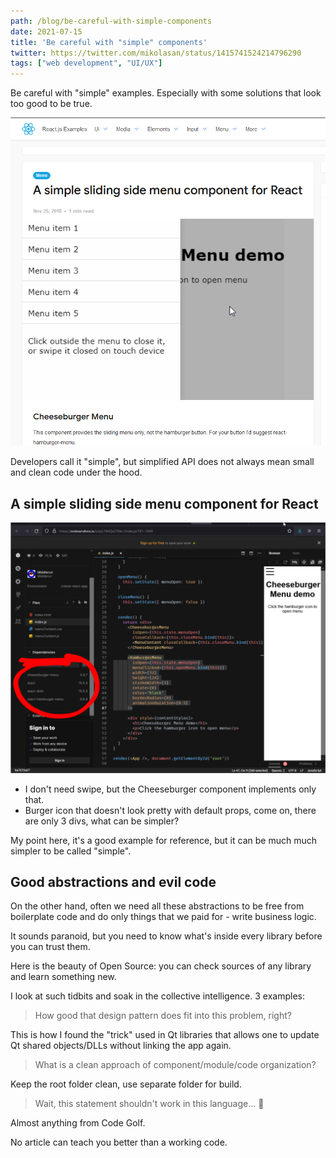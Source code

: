 ```yaml
---
path: /blog/be-careful-with-simple-components
date: 2021-07-15
title: 'Be careful with "simple" components'
twitter: https://twitter.com/mikolasan/status/1415741524214796290
tags: ["web development", "UI/UX"]
---
```


Be careful with "simple" examples. Especially with some solutions that look too good to be true. 

![component demo](./simple-menu-component.png)

Developers call it "simple", but simplified API does not always mean small and clean code under the hood. 

## A simple sliding side menu component for React

![component code](./simple-menu-code.png)

- I don't need swipe, but the Cheeseburger component implements only that.
- Burger icon that doesn't look pretty with default props, come on, there are only 3 divs, what can be simpler?

My point here, it's a good example for reference, but it can be much much simpler to be called "simple".

## Good abstractions and evil code

On the other hand, often we need all these abstractions to be free from boilerplate code and do only things that we paid for - write business logic.

It sounds paranoid, but you need to know what's inside every library before you can trust them. 

Here is the beauty of Open Source: you can check sources of any library and learn something new.

I look at such tidbits and soak in the collective intelligence. 3 examples:

> How good that design pattern does fit into this problem, right?

This is how I found the "trick" used in Qt libraries that allows one to update Qt shared objects/DLLs without linking the app again.

> What is a clean approach of component/module/code organization?
 
Keep the root folder clean, use separate folder for build.

> Wait, this statement shouldn't work in this language... 🤯

Almost anything from Code Golf.

No article can teach you better than a working code.
